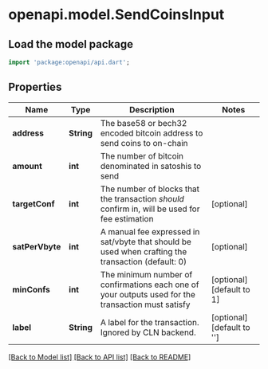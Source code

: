 # openapi.model.SendCoinsInput

## Load the model package
```dart
import 'package:openapi/api.dart';
```

## Properties
Name | Type | Description | Notes
------------ | ------------- | ------------- | -------------
**address** | **String** | The base58 or bech32 encoded bitcoin address to send coins to on-chain | 
**amount** | **int** | The number of bitcoin denominated in satoshis to send | 
**targetConf** | **int** | The number of blocks that the transaction *should* confirm in, will be used for fee estimation | [optional] 
**satPerVbyte** | **int** | A manual fee expressed in sat/vbyte that should be used when crafting the transaction (default: 0) | [optional] 
**minConfs** | **int** | The minimum number of confirmations each one of your outputs used for the transaction must satisfy | [optional] [default to 1]
**label** | **String** | A label for the transaction. Ignored by CLN backend. | [optional] [default to '']

[[Back to Model list]](../README.md#documentation-for-models) [[Back to API list]](../README.md#documentation-for-api-endpoints) [[Back to README]](../README.md)


